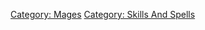 [Category: Mages](Category:_Mages "wikilink") [Category: Skills And
Spells](Category:_Skills_And_Spells "wikilink")
